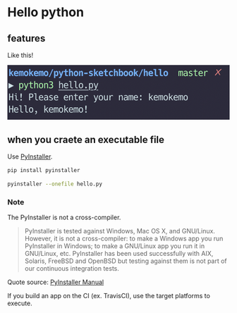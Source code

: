 # Hello python

## features

Like this!

![Image](media/hello.png)

## when you craete an executable file

Use [PyInstaller](https://pypi.org/project/PyInstaller/).

```sh
pip install pyinstaller
```

```sh
pyinstaller --onefile hello.py
```

### Note

The PyInstaller is not a cross-compiler.

> PyInstaller is tested against Windows, Mac OS X, and GNU/Linux. However, it is not a cross-compiler: to make a Windows app you run PyInstaller in Windows; to make a GNU/Linux app you run it in GNU/Linux, etc. PyInstaller has been used successfully with AIX, Solaris, FreeBSD and OpenBSD but testing against them is not part of our continuous integration tests.

Quote source: [PyInstaller Manual](https://pyinstaller.readthedocs.io/en/stable/index.html)

If you build an app on the CI (ex. TravisCI), use the target platforms to execute.

